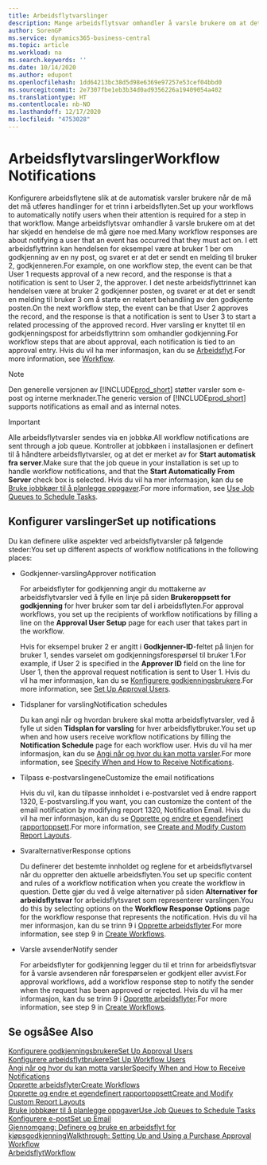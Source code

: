 ```yaml
---
title: Arbeidsflytvarslinger
description: Mange arbeidsflytsvar omhandler å varsle brukere om at det har skjedd en hendelse de må gjøre noe med. I ett arbeidsflyttrinn kan hendelsen for eksempel være at bruker 1 ber om godkjenning av en ny post, og svaret er at det er sendt en melding til bruker 2, godkjenneren. I det neste arbeidsflyttrinnet kan hendelsen være at bruker 2 godkjenner posten, og svaret er at det er sendt en melding til bruker 3 om å starte en relatert behandling av den godkjente posten. Hver varsling er knyttet til en godkjenningspost for arbeidsflyttrinn som omhandler godkjenning.
author: SorenGP
ms.service: dynamics365-business-central
ms.topic: article
ms.workload: na
ms.search.keywords: ''
ms.date: 10/14/2020
ms.author: edupont
ms.openlocfilehash: 1dd64213bc38d5d98e6369e97257e53cef04bbd0
ms.sourcegitcommit: 2e7307fbe1eb3b34d0ad9356226a19409054a402
ms.translationtype: HT
ms.contentlocale: nb-NO
ms.lasthandoff: 12/17/2020
ms.locfileid: "4753028"
---
```

# <a name="workflow-notifications"></a><span data-ttu-id="bc93f-106">Arbeidsflytvarslinger</span><span class="sxs-lookup"><span data-stu-id="bc93f-106">Workflow Notifications</span></span>

<span data-ttu-id="bc93f-107">Konfigurere arbeidsflytene slik at de automatisk varsler brukere når de må det må utføres handlinger for et trinn i arbeidsflyten.</span><span class="sxs-lookup"><span data-stu-id="bc93f-107">Set up your workflows to automatically notify users when their attention is required for a step in that workflow.</span></span> <span data-ttu-id="bc93f-108">Mange arbeidsflytsvar omhandler å varsle brukere om at det har skjedd en hendelse de må gjøre noe med.</span><span class="sxs-lookup"><span data-stu-id="bc93f-108">Many workflow responses are about notifying a user that an event has occurred that they must act on.</span></span> <span data-ttu-id="bc93f-109">I ett arbeidsflyttrinn kan hendelsen for eksempel være at bruker 1 ber om godkjenning av en ny post, og svaret er at det er sendt en melding til bruker 2, godkjenneren.</span><span class="sxs-lookup"><span data-stu-id="bc93f-109">For example, on one workflow step, the event can be that User 1 requests approval of a new record, and the response is that a notification is sent to User 2, the approver.</span></span> <span data-ttu-id="bc93f-110">I det neste arbeidsflyttrinnet kan hendelsen være at bruker 2 godkjenner posten, og svaret er at det er sendt en melding til bruker 3 om å starte en relatert behandling av den godkjente posten.</span><span class="sxs-lookup"><span data-stu-id="bc93f-110">On the next workflow step, the event can be that User 2 approves the record, and the response is that a notification is sent to User 3 to start a related processing of the approved record.</span></span> <span data-ttu-id="bc93f-111">Hver varsling er knyttet til en godkjenningspost for arbeidsflyttrinn som omhandler godkjenning.</span><span class="sxs-lookup"><span data-stu-id="bc93f-111">For workflow steps that are about approval, each notification is tied to an approval entry.</span></span> <span data-ttu-id="bc93f-112">Hvis du vil ha mer informasjon, kan du se [Arbeidsflyt](across-workflow.md).</span><span class="sxs-lookup"><span data-stu-id="bc93f-112">For more information, see [Workflow](across-workflow.md).</span></span>  

> [!NOTE]  
> <span data-ttu-id="bc93f-113">Den generelle versjonen av [!INCLUDE[prod_short](includes/prod_short.md)] støtter varsler som e-post og interne merknader.</span><span class="sxs-lookup"><span data-stu-id="bc93f-113">The generic version of [!INCLUDE[prod_short](includes/prod_short.md)] supports notifications as email and as internal notes.</span></span>  

> [!IMPORTANT]  
> <span data-ttu-id="bc93f-114">Alle arbeidsflytvarsler sendes via en jobbkø.</span><span class="sxs-lookup"><span data-stu-id="bc93f-114">All workflow notifications are sent through a job queue.</span></span> <span data-ttu-id="bc93f-115">Kontroller at jobbkøen i installasjonen er definert til å håndtere arbeidsflytvarsler, og at det er merket av for **Start automatisk fra server**.</span><span class="sxs-lookup"><span data-stu-id="bc93f-115">Make sure that the job queue in your installation is set up to handle workflow notifications, and that the **Start Automatically From Server** check box is selected.</span></span> <span data-ttu-id="bc93f-116">Hvis du vil ha mer informasjon, kan du se [Bruke jobbkøer til å planlegge oppgaver](admin-job-queues-schedule-tasks.md).</span><span class="sxs-lookup"><span data-stu-id="bc93f-116">For more information, see [Use Job Queues to Schedule Tasks](admin-job-queues-schedule-tasks.md).</span></span>

## <a name="set-up-notifications"></a><span data-ttu-id="bc93f-117">Konfigurer varslinger</span><span class="sxs-lookup"><span data-stu-id="bc93f-117">Set up notifications</span></span>

<span data-ttu-id="bc93f-118">Du kan definere ulike aspekter ved arbeidsflytvarsler på følgende steder:</span><span class="sxs-lookup"><span data-stu-id="bc93f-118">You set up different aspects of workflow notifications in the following places:</span></span>  

* <span data-ttu-id="bc93f-119">Godkjenner-varsling</span><span class="sxs-lookup"><span data-stu-id="bc93f-119">Approver notification</span></span>

    <span data-ttu-id="bc93f-120">For arbeidsflyter for godkjenning angir du mottakerne av arbeidsflytvarsler ved å fylle en linje på siden **Brukeroppsett for godkjenning** for hver bruker som tar del i arbeidsflyten.</span><span class="sxs-lookup"><span data-stu-id="bc93f-120">For approval workflows, you set up the recipients of workflow notifications by filling a line on the **Approval User Setup** page for each user that takes part in the workflow.</span></span>  

    <span data-ttu-id="bc93f-121">Hvis for eksempel bruker 2 er angitt i **Godkjenner-ID**-feltet på linjen for bruker 1, sendes varselet om godkjenningsforespørsel til bruker 1.</span><span class="sxs-lookup"><span data-stu-id="bc93f-121">For example, if User 2 is specified in the **Approver ID** field on the line for User 1, then the approval request notification is sent to User 1.</span></span> <span data-ttu-id="bc93f-122">Hvis du vil ha mer informasjon, kan du se [Konfigurere godkjenningsbrukere](across-how-to-set-up-approval-users.md).</span><span class="sxs-lookup"><span data-stu-id="bc93f-122">For more information, see [Set Up Approval Users](across-how-to-set-up-approval-users.md).</span></span>  
* <span data-ttu-id="bc93f-123">Tidsplaner for varsling</span><span class="sxs-lookup"><span data-stu-id="bc93f-123">Notification schedules</span></span>

    <span data-ttu-id="bc93f-124">Du kan angi når og hvordan brukere skal motta arbeidsflytvarsler, ved å fylle ut siden **Tidsplan for varsling** for hver arbeidsflytbruker.</span><span class="sxs-lookup"><span data-stu-id="bc93f-124">You set up when and how users receive workflow notifications by filling the **Notification Schedule** page for each workflow user.</span></span> <span data-ttu-id="bc93f-125">Hvis du vil ha mer informasjon, kan du se [Angi når og hvor du kan motta varsler](across-how-to-specify-when-and-how-to-receive-notifications.md).</span><span class="sxs-lookup"><span data-stu-id="bc93f-125">For more information, see [Specify When and How to Receive Notifications](across-how-to-specify-when-and-how-to-receive-notifications.md).</span></span>  
* <span data-ttu-id="bc93f-126">Tilpass e-postvarslingene</span><span class="sxs-lookup"><span data-stu-id="bc93f-126">Customize the email notifications</span></span>

    <span data-ttu-id="bc93f-127">Hvis du vil, kan du tilpasse innholdet i e-postvarslet ved å endre rapport 1320, E-postvarsling.</span><span class="sxs-lookup"><span data-stu-id="bc93f-127">If you want, you can customize the content of the email notification by modifying report 1320, Notification Email.</span></span> <span data-ttu-id="bc93f-128">Hvis du vil ha mer informasjon, kan du se [Opprette og endre et egendefinert rapportoppsett](ui-how-create-custom-report-layout.md).</span><span class="sxs-lookup"><span data-stu-id="bc93f-128">For more information, see [Create and Modify Custom Report Layouts](ui-how-create-custom-report-layout.md).</span></span>  
* <span data-ttu-id="bc93f-129">Svaralternativer</span><span class="sxs-lookup"><span data-stu-id="bc93f-129">Response options</span></span>

    <span data-ttu-id="bc93f-130">Du definerer det bestemte innholdet og reglene for et arbeidsflytvarsel når du oppretter den aktuelle arbeidsflyten.</span><span class="sxs-lookup"><span data-stu-id="bc93f-130">You set up specific content and rules of a workflow notification when you create the workflow in question.</span></span> <span data-ttu-id="bc93f-131">Dette gjør du ved å velge alternativer på siden **Alternativer for arbeidsflytsvar** for arbeidsflytsvaret som representerer varslingen.</span><span class="sxs-lookup"><span data-stu-id="bc93f-131">You do this by selecting options on the **Workflow Response Options** page for the workflow response that represents the notification.</span></span> <span data-ttu-id="bc93f-132">Hvis du vil ha mer informasjon, kan du se trinn 9 i [Opprette arbeidsflyter](across-how-to-create-workflows.md).</span><span class="sxs-lookup"><span data-stu-id="bc93f-132">For more information, see step 9 in [Create Workflows](across-how-to-create-workflows.md).</span></span>  

* <span data-ttu-id="bc93f-133">Varsle avsender</span><span class="sxs-lookup"><span data-stu-id="bc93f-133">Notify sender</span></span>

    <span data-ttu-id="bc93f-134">For arbeidsflyter for godkjenning legger du til et trinn for arbeidsflytsvar for å varsle avsenderen når forespørselen er godkjent eller avvist.</span><span class="sxs-lookup"><span data-stu-id="bc93f-134">For approval workflows, add a workflow response step to notify the sender when the request has been approved or rejected.</span></span> <span data-ttu-id="bc93f-135">Hvis du vil ha mer informasjon, kan du se trinn 9 i [Opprette arbeidsflyter](across-how-to-create-workflows.md).</span><span class="sxs-lookup"><span data-stu-id="bc93f-135">For more information, see step 9 in [Create Workflows](across-how-to-create-workflows.md).</span></span>  

## <a name="see-also"></a><span data-ttu-id="bc93f-136">Se også</span><span class="sxs-lookup"><span data-stu-id="bc93f-136">See Also</span></span>

[<span data-ttu-id="bc93f-137">Konfigurere godkjenningsbrukere</span><span class="sxs-lookup"><span data-stu-id="bc93f-137">Set Up Approval Users</span></span>](across-how-to-set-up-approval-users.md)  
[<span data-ttu-id="bc93f-138">Konfigurere arbeidsflytbrukere</span><span class="sxs-lookup"><span data-stu-id="bc93f-138">Set Up Workflow Users</span></span>](across-how-to-set-up-workflow-users.md)  
[<span data-ttu-id="bc93f-139">Angi når og hvor du kan motta varsler</span><span class="sxs-lookup"><span data-stu-id="bc93f-139">Specify When and How to Receive Notifications</span></span>](across-how-to-specify-when-and-how-to-receive-notifications.md)  
[<span data-ttu-id="bc93f-140">Opprette arbeidsflyter</span><span class="sxs-lookup"><span data-stu-id="bc93f-140">Create Workflows</span></span>](across-how-to-create-workflows.md)  
[<span data-ttu-id="bc93f-141">Opprette og endre et egendefinert rapportoppsett</span><span class="sxs-lookup"><span data-stu-id="bc93f-141">Create and Modify Custom Report Layouts</span></span>](ui-how-create-custom-report-layout.md)  
[<span data-ttu-id="bc93f-142">Bruke jobbkøer til å planlegge oppgaver</span><span class="sxs-lookup"><span data-stu-id="bc93f-142">Use Job Queues to Schedule Tasks</span></span>](admin-job-queues-schedule-tasks.md)  
[<span data-ttu-id="bc93f-143">Konfigurere e-post</span><span class="sxs-lookup"><span data-stu-id="bc93f-143">Set up Email</span></span>](admin-how-setup-email.md)  
[<span data-ttu-id="bc93f-144">Gjennomgang: Definere og bruke en arbeidsflyt for kjøpsgodkjenning</span><span class="sxs-lookup"><span data-stu-id="bc93f-144">Walkthrough: Setting Up and Using a Purchase Approval Workflow</span></span>](walkthrough-setting-up-and-using-a-purchase-approval-workflow.md)  
[<span data-ttu-id="bc93f-145">Arbeidsflyt</span><span class="sxs-lookup"><span data-stu-id="bc93f-145">Workflow</span></span>](across-workflow.md)  
